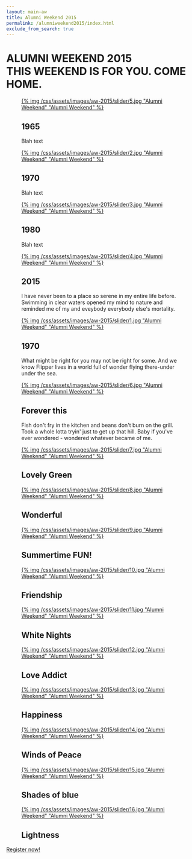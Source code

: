 ```yaml
---
layout: main-aw
title: Alumni Weekend 2015
permalink: /alumniweekend2015/index.html
exclude_from_search: true
---
```

# <span class="light">ALUMNI WEEKEND 2015</span><br /><span class="yellow">THIS WEEKEND IS FOR YOU.</span> COME HOME.

<section id="photostack-3" class="photostack">
				<div>
					<figure>
						<a href="/alumniweekend2015/" class="photostack-img">{% img /css/assets/images/aw-2015/slider/5.jpg "Alumni Weekend" "Alumni Weekend" %}</a>
						<figcaption>
							<h2 class="photostack-title">1965</h2>
							<div class="photostack-back">
								<p>Blah text</p>
							</div>
						</figcaption>
					</figure>
					<figure>
						<a href="/alumniweekend2015/" class="photostack-img">{% img /css/assets/images/aw-2015/slider/2.jpg "Alumni Weekend" "Alumni Weekend" %}</a>
						<figcaption>
							<h2 class="photostack-title">1970</h2>
							<div class="photostack-back">
								<p>Blah text</p>
							</div>
						</figcaption>
					</figure>
					<figure>
						<a href="/alumniweekend2015/" class="photostack-img">{% img /css/assets/images/aw-2015/slider/3.jpg "Alumni Weekend" "Alumni Weekend" %}</a>
						<figcaption>
							<h2 class="photostack-title">1980</h2>
							<div class="photostack-back">
								<p>Blah text</p>
							</div>
						</figcaption>
					</figure>
					<figure>
						<a href="/alumniweekend2015/" class="photostack-img">{% img /css/assets/images/aw-2015/slider/4.jpg "Alumni Weekend" "Alumni Weekend" %}</a>
						<figcaption>
							<h2 class="photostack-title">2015</h2>
							<div class="photostack-back">
								<p>I have never been to a place so serene in my entire life before. Swimming in clear waters opened my mind to nature and reminded me of my and <span>eveybody</span> everybody else's mortality.</p>
							</div>
						</figcaption>
					</figure>
					<figure>
						<a href="/alumniweekend2015/" class="photostack-img">{% img /css/assets/images/aw-2015/slider/1.jpg "Alumni Weekend" "Alumni Weekend" %}</a>
						<figcaption>
							<h2 class="photostack-title">1970</h2>
							<div class="photostack-back">
								<p>What might be right for you may not be right for some. And we know Flipper lives in a world full of wonder flying there-under under the sea.</p>
							</div>
						</figcaption>
					</figure>
					<figure data-dummy>
						<a href="http://goo.gl/Ms7VDl" class="photostack-img">{% img /css/assets/images/aw-2015/slider/6.jpg "Alumni Weekend" "Alumni Weekend" %}</a>
						<figcaption>
							<h2 class="photostack-title">Forever this</h2>
							<div class="photostack-back">
								<p>Fish don't fry in the kitchen and beans don't burn on the grill. Took a whole lotta tryin' just to get up that hill. Baby if you've ever wondered - wondered whatever became of me. </p>
							</div>
						</figcaption>
					</figure>
					<figure data-dummy>
						<a href="#" class="photostack-img">{% img /css/assets/images/aw-2015/slider/7.jpg "Alumni Weekend" "Alumni Weekend" %}</a>
						<figcaption>
							<h2 class="photostack-title">Lovely Green</h2>
						</figcaption>
					</figure>
					<figure data-dummy>
						<a href="#" class="photostack-img">{% img /css/assets/images/aw-2015/slider/8.jpg "Alumni Weekend" "Alumni Weekend" %}</a>
						<figcaption>
							<h2 class="photostack-title">Wonderful</h2>
						</figcaption>
					</figure>
					<figure data-dummy>
						<a href="#" class="photostack-img">{% img /css/assets/images/aw-2015/slider/9.jpg "Alumni Weekend" "Alumni Weekend" %}</a>
						<figcaption>
							<h2 class="photostack-title">Summertime FUN!</h2>
						</figcaption>
					</figure>
					<figure data-dummy>
						<a href="#" class="photostack-img">{% img /css/assets/images/aw-2015/slider/10.jpg "Alumni Weekend" "Alumni Weekend" %}</a>
						<figcaption>
							<h2 class="photostack-title">Friendship</h2>
						</figcaption>
					</figure>
					<figure data-dummy>
						<a href="#" class="photostack-img">{% img /css/assets/images/aw-2015/slider/11.jpg "Alumni Weekend" "Alumni Weekend" %}</a>
						<figcaption>
							<h2 class="photostack-title">White Nights</h2>
						</figcaption>
					</figure>
					<figure data-dummy>
						<a href="#" class="photostack-img">{% img /css/assets/images/aw-2015/slider/12.jpg "Alumni Weekend" "Alumni Weekend" %}</a>
						<figcaption>
							<h2 class="photostack-title">Love Addict</h2>
						</figcaption>
					</figure>
					<figure data-dummy>
						<a href="#" class="photostack-img">{% img /css/assets/images/aw-2015/slider/13.jpg "Alumni Weekend" "Alumni Weekend" %}</a>
						<figcaption>
							<h2 class="photostack-title">Happiness</h2>
						</figcaption>
					</figure>
					<figure data-dummy>
						<a href="#" class="photostack-img">{% img /css/assets/images/aw-2015/slider/14.jpg "Alumni Weekend" "Alumni Weekend" %}</a>
						<figcaption>
							<h2 class="photostack-title">Winds of Peace</h2>
						</figcaption>
					</figure>
					<figure data-dummy>
						<a href="#" class="photostack-img">{% img /css/assets/images/aw-2015/slider/15.jpg "Alumni Weekend" "Alumni Weekend" %}</a>
						<figcaption>
							<h2 class="photostack-title">Shades of blue</h2>
						</figcaption>
					</figure>
					<figure data-dummy>
						<a href="#" class="photostack-img">{% img /css/assets/images/aw-2015/slider/16.jpg "Alumni Weekend" "Alumni Weekend" %}</a>
						<figcaption>
							<h2 class="photostack-title">Lightness</h2>
						</figcaption>
					</figure>
				</div>
</section>

<div class="register-container">
<a href="https://securelb.imodules.com/s/1069/index.aspx?sid=1069&gid=1&pgid=1723&cid=3246"><span>Register now!</span></a>
</div>
 
<script src="/js/classie.js"></script>
<script src="/js/photostack.js"></script>
<script>
			// [].slice.call( document.querySelectorAll( '.photostack' ) ).forEach( function( el ) { new Photostack( el ); } );
			
			new Photostack( document.getElementById( 'photostack-3' ), {
				callback : function( item ) {
					//console.log(item)
				}
			} );
</script>